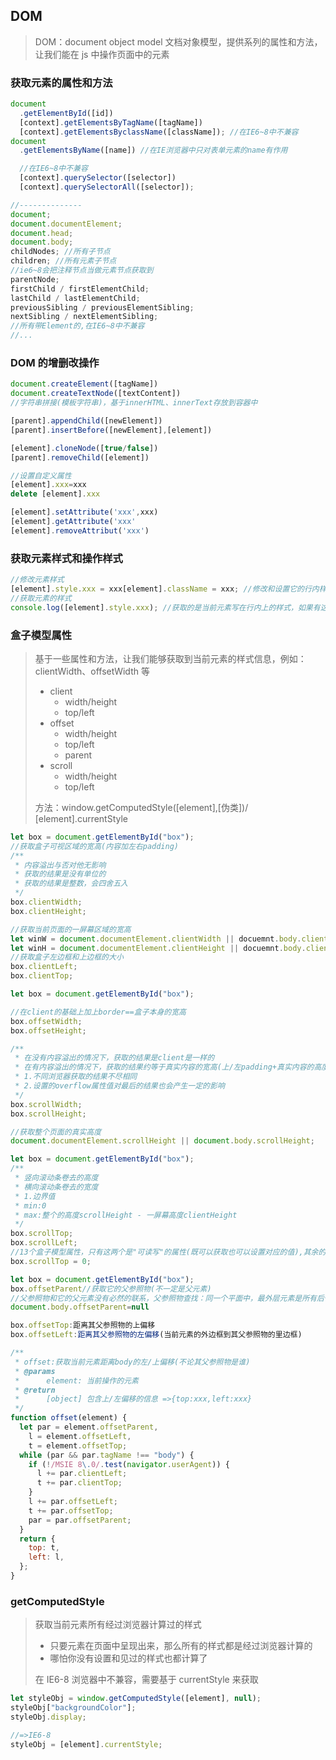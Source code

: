 ## DOM

> DOM：document object model 文档对象模型，提供系列的属性和方法，让我们能在 js 中操作页面中的元素

### 获取元素的属性和方法

```javascript
document
  .getElementById([id])
  [context].getElementsByTagName([tagName])
  [context].getElementsByclassName([className]); //在IE6~8中不兼容
document
  .getElementsByName([name]) //在IE浏览器中只对表单元素的name有作用

  //在IE6~8中不兼容
  [context].querySelector([selector])
  [context].querySelectorAll([selector]);

//--------------
document;
document.documentElement;
document.head;
document.body;
childNodes; //所有子节点
children; //所有元素子节点
//ie6~8会把注释节点当做元素节点获取到
parentNode;
firstChild / firstElementChild;
lastChild / lastElementChild;
previousSibling / previousElementSibling;
nextSibling / nextElementSibling;
//所有带Element的,在IE6~8中不兼容
//...
```

### DOM 的增删改操作

```javascript
document.createElement([tagName])
document.createTextNode([textContent])
//字符串拼接(模板字符串)，基于innerHTML、innerText存放到容器中

[parent].appendChild([newElement])
[parent].insertBefore([newElement],[element])

[element].cloneNode([true/false])
[parent].removeChild([element])

//设置自定义属性
[element].xxx=xxx
delete [element].xxx

[element].setAttribute('xxx',xxx)
[element].getAttribute('xxx'
[element].removeAttribut('xxx')
```

### 获取元素样式和操作样式

```javascript
//修改元素样式
[element].style.xxx = xxx[element].className = xxx; //修改和设置它的行内样式 //设置样式类
//获取元素的样式
console.log([element].style.xxx); //获取的是当前元素写在行内上的样式，如果有这个样式，但是没有写在行内上，则获取不到
```

### 盒子模型属性

> 基于一些属性和方法，让我们能够获取到当前元素的样式信息，例如：clientWidth、offsetWidth 等
>
> - client
>   - width/height
>   - top/left
> - offset
>   - width/height
>   - top/left
>   - parent
> - scroll
>   - width/height
>   - top/left
>
> 方法：window.getComputedStyle([element],[伪类])/ [element].currentStyle

```javascript
let box = document.getElementById("box");
//获取盒子可视区域的宽高(内容加左右padding)
/**
 * 内容溢出与否对他无影响
 * 获取的结果是没有单位的
 * 获取的结果是整数，会四舍五入
 */
box.clientWidth;
box.clientHeight;

//获取当前页面的一屏幕区域的宽高
let winW = document.documentElement.clientWidth || docuemnt.body.clientWidth;
let winH = document.documentElement.clientHeight || docuemnt.body.clientHeight;
//获取盒子左边框和上边框的大小
box.clientLeft;
box.clientTop;
```

```javascript
let box = document.getElementById("box");

//在client的基础上加上border==盒子本身的宽高
box.offsetWidth;
box.offsetHeight;

/**
 * 在没有内容溢出的情况下，获取的结果是client是一样的
 * 在有内容溢出的情况下，获取的结果约等于真实内容的宽高(上/左padding+真实内容的高度、宽度)
 * 1.不同浏览器获取的结果不尽相同
 * 2.设置的overflow属性值对最后的结果也会产生一定的影响
 */
box.scrollWidth;
box.scrollHeight;

//获取整个页面的真实高度
document.documentElement.scrollHeight || document.body.scrollHeight;
```

```javascript
let box = document.getElementById("box");
/**
 * 竖向滚动条卷去的高度
 * 横向滚动条卷去的宽度
 * 1.边界值
 * min:0
 * max:整个的高度scrollHeight - 一屏幕高度clientHeight
 */
box.scrollTop;
box.scrollLeft;
//13个盒子模型属性，只有这两个是"可读写"的属性(既可以获取也可以设置对应的值),其余的都是"只读"属性(不能设置值，只能获取)
box.scrollTop = 0;
```

```javascript
let box = document.getElementById("box");
box.offsetParent//获取它的父参照物(不一定是父元素)
//父参照物和它的父元素没有必然的联系，父参照物查找：同一个平面中，最外层元素是所有后代元素的父参照物，而基于position：relative/absolute/fixed可以让元素脱离文档流(一个新的平面),从而改变元素的父参照物
document.body.offsetParent=null

box.offsetTop:距离其父参照物的上偏移
box.offsetLeft:距离其父参照物的左偏移(当前元素的外边框到其父参照物的里边框)
```

```javascript
/**
 * offset:获取当前元素距离body的左/上偏移(不论其父参照物是谁)
 * @params
 *      element: 当前操作的元素
 * @return
 *      [object] 包含上/左偏移的信息 =>{top:xxx,left:xxx}
 */
function offset(element) {
  let par = element.offsetParent,
    l = element.offsetLeft,
    t = element.offsetTop;
  while (par && par.tagName !== "body") {
    if (!/MSIE 8\.0/.test(navigator.userAgent)) {
      l += par.clientLeft;
      t += par.clientTop;
    }
    l += par.offsetLeft;
    t += par.offsetTop;
    par = par.offsetParent;
  }
  return {
    top: t,
    left: l,
  };
}
```

### getComputedStyle

> 获取当前元素所有经过浏览器计算过的样式
>
> - 只要元素在页面中呈现出来，那么所有的样式都是经过浏览器计算的
> - 哪怕你没有设置和见过的样式也都计算了
>
> 在 IE6-8 浏览器中不兼容，需要基于 currentStyle 来获取

```javascript
let styleObj = window.getComputedStyle([element], null);
styleObj["backgroundColor"];
styleObj.display;

//=>IE6-8
styleObj = [element].currentStyle;
```
